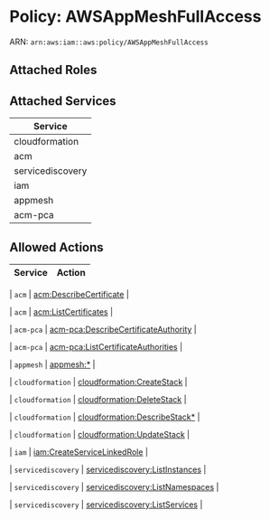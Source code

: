 # Policy: AWSAppMeshFullAccess

ARN: `arn:aws:iam::aws:policy/AWSAppMeshFullAccess`

## Attached Roles

## Attached Services

| Service |
|---------|
| cloudformation |
| acm |
| servicediscovery |
| iam |
| appmesh |
| acm-pca |

## Allowed Actions

| Service | Action |
|:-------:|--------|

| `acm` | [acm:DescribeCertificate](../actions.md#acm:describecertificate) |

| `acm` | [acm:ListCertificates](../actions.md#acm:listcertificates) |

| `acm-pca` | [acm-pca:DescribeCertificateAuthority](../actions.md#acm-pca:describecertificateauthority) |

| `acm-pca` | [acm-pca:ListCertificateAuthorities](../actions.md#acm-pca:listcertificateauthorities) |

| `appmesh` | [appmesh:*](../actions.md#appmesh:all) |

| `cloudformation` | [cloudformation:CreateStack](../actions.md#cloudformation:createstack) |

| `cloudformation` | [cloudformation:DeleteStack](../actions.md#cloudformation:deletestack) |

| `cloudformation` | [cloudformation:DescribeStack*](../actions.md#cloudformation:describestackall) |

| `cloudformation` | [cloudformation:UpdateStack](../actions.md#cloudformation:updatestack) |

| `iam` | [iam:CreateServiceLinkedRole](../actions.md#iam:createservicelinkedrole) |

| `servicediscovery` | [servicediscovery:ListInstances](../actions.md#servicediscovery:listinstances) |

| `servicediscovery` | [servicediscovery:ListNamespaces](../actions.md#servicediscovery:listnamespaces) |

| `servicediscovery` | [servicediscovery:ListServices](../actions.md#servicediscovery:listservices) |
